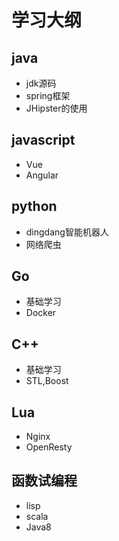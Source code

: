# 学习大纲
## java
- jdk源码
- spring框架
- JHipster的使用

## javascript
- Vue
- Angular

## python
- dingdang智能机器人
- 网络爬虫

## Go
- 基础学习
- Docker

## C++
- 基础学习
- STL,Boost

## Lua
- Nginx
- OpenResty

## 函数试编程
- lisp
- scala
- Java8